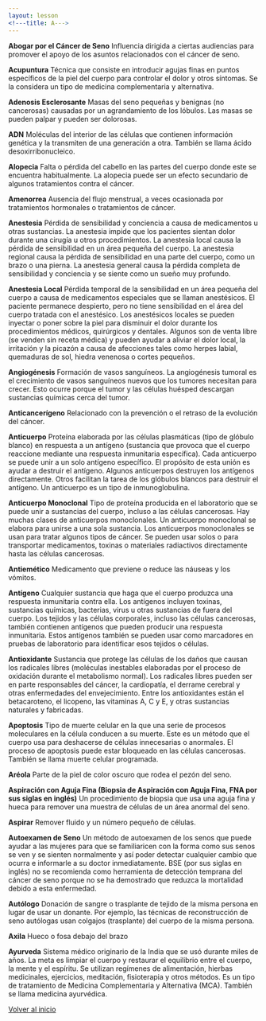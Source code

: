 ```yaml
---
layout: lesson
<!---title: A--->
---
```


<a name="top"></a>

**Abogar por el Cáncer de Seno** 
Influencia dirigida a ciertas audiencias para promover el apoyo de los asuntos relacionados con el cáncer de seno.

**Acupuntura** 
Técnica que consiste en introducir agujas finas en puntos específicos de la piel del cuerpo para controlar el dolor y otros síntomas. Se la considera un tipo de medicina complementaria y alternativa.
 
**Adenosis Esclerosante** 
Masas del seno pequeñas y benignas (no cancerosas) causadas por un agrandamiento de los lóbulos. Las masas se pueden palpar y pueden ser dolorosas.

**ADN** 
Moléculas del interior de las células que contienen información genética y la transmiten de una generación a otra. También se llama ácido desoxirribonucleico.

**Alopecia** 
Falta o pérdida del cabello en las partes del cuerpo donde este se encuentra habitualmente. La alopecia puede ser un efecto secundario de algunos tratamientos contra el cáncer.

**Amenorrea** 
Ausencia del flujo menstrual, a veces ocasionada por tratamientos hormonales o tratamientos de cáncer.

**Anestesia**
Pérdida de sensibilidad y conciencia a causa de medicamentos u otras sustancias. La anestesia impide que los pacientes sientan dolor durante una cirugía u otros procedimientos. La anestesia local causa la pérdida de sensibilidad en un área pequeña del cuerpo. La anestesia regional causa la pérdida de sensibilidad en una parte del cuerpo, como un brazo o una pierna. La anestesia general causa la pérdida completa de sensibilidad y conciencia y se siente como un sueño muy profundo.

**Anestesia Local**
Pérdida temporal de la sensibilidad en un área pequeña del cuerpo a causa de medicamentos especiales que se llaman anestésicos. El paciente permanece despierto, pero no tiene sensibilidad en el área del cuerpo tratada con el anestésico. Los anestésicos locales se pueden inyectar o poner sobre la piel para disminuir el dolor durante los procedimientos médicos, quirúrgicos y dentales. Algunos son de venta libre (se venden sin receta médica) y pueden ayudar a aliviar el dolor local, la irritación y la picazón a causa de afecciones tales como herpes labial, quemaduras de sol, hiedra venenosa o cortes pequeños.

**Angiogénesis**
Formación de vasos sanguíneos. La angiogénesis tumoral es el crecimiento de vasos sanguíneos nuevos que los tumores necesitan para crecer. Esto ocurre porque el tumor y las células huésped descargan sustancias químicas cerca del tumor.

**Anticancerígeno**
Relacionado con la prevención o el retraso de la evolución del cáncer. 

**Anticuerpo**
Proteína elaborada por las células plasmáticas (tipo de glóbulo blanco) en respuesta a un antígeno (sustancia que provoca que el cuerpo reaccione mediante una respuesta inmunitaria específica). Cada anticuerpo se puede unir a un solo antígeno específico. El propósito de esta unión es ayudar a destruir el antígeno. Algunos anticuerpos destruyen los antígenos directamente. Otros facilitan la tarea de los glóbulos blancos para destruir el antígeno. Un anticuerpo es un tipo de inmunoglobulina.

**Anticuerpo Monoclonal**
Tipo de proteína producida en el laboratorio que se puede unir a sustancias del cuerpo, incluso a las células cancerosas. Hay muchas clases de anticuerpos monoclonales. Un anticuerpo monoclonal se elabora para unirse a una sola sustancia. Los anticuerpos monoclonales se usan para tratar algunos tipos de cáncer. Se pueden usar solos o para transportar medicamentos, toxinas o materiales radiactivos directamente hasta las células cancerosas.

**Antiemético**
Medicamento que previene o reduce las náuseas y los vómitos.

**Antígeno**
Cualquier sustancia que haga que el cuerpo produzca una respuesta inmunitaria contra ella. Los antígenos incluyen toxinas, sustancias químicas, bacterias, virus u otras sustancias de fuera del cuerpo. Los tejidos y las células corporales, incluso las células cancerosas, también contienen antígenos que pueden producir una respuesta inmunitaria. Estos antígenos también se pueden usar como marcadores en pruebas de laboratorio para identificar esos tejidos o células.

**Antioxidante**
Sustancia que protege las células de los daños que causan los radicales libres (moléculas inestables elaboradas por el proceso de oxidación durante el metabolismo normal). Los radicales libres pueden ser en parte responsables del cáncer, la cardiopatía, el derrame cerebral y otras enfermedades del envejecimiento. Entre los antioxidantes están el betacaroteno, el licopeno, las vitaminas A, C y E, y otras sustancias naturales y fabricadas.

**Apoptosis**
Tipo de muerte celular en la que una serie de procesos moleculares en la célula conducen a su muerte. Este es un método que el cuerpo usa para deshacerse de células innecesarias o anormales. El proceso de apoptosis puede estar bloqueado en las células cancerosas. También se llama muerte celular programada.

**Aréola**
Parte de la piel de color oscuro que rodea el pezón del seno.

**Aspiración con Aguja Fina (Biopsia de Aspiración con Aguja Fina, FNA por sus siglas en inglés)**
Un procedimiento de biopsia que usa una aguja fina y hueca para remover una muestra de células de un área anormal del seno.

**Aspirar**
Remover fluido y un número pequeño de células.

**Autoexamen de Seno**
Un método de autoexamen de los senos que puede ayudar a las mujeres para que se familiaricen con la forma como sus senos se ven y se sienten normalmente y así poder detectar cualquier cambio que ocurra e informarle a su doctor inmediatamente. BSE (por sus siglas en inglés) no se recomienda como herramienta de detección temprana del cáncer de seno porque no se ha demostrado que reduzca la mortalidad debido a esta enfermedad.

**Autólogo**
Donación de sangre o trasplante de tejido de la misma persona en lugar de usar un donante. Por ejemplo, las técnicas de reconstrucción de seno autólogas usan colgajos (trasplante) del cuerpo de la misma persona.

**Axila**
Hueco o fosa debajo del brazo

**Ayurveda**
Sistema médico originario de la India que se usó durante miles de años. La meta es limpiar el cuerpo y restaurar el equilibrio entre el cuerpo, la mente y el espíritu. Se utilizan regímenes de alimentación, hierbas medicinales, ejercicios, meditación, fisioterapia y otros métodos. Es un tipo de tratamiento de Medicina Complementaria y Alternativa (MCA). También se llama medicina ayurvédica.


<!--a href="#top">Volver arriba</a-->
<a href="https://scnslabutsa.github.io/myhthelperEduContent/Glossarysp/index.html">Volver al inicio</a>
